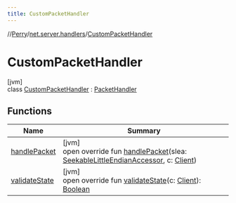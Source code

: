 ```yaml
---
title: CustomPacketHandler
---
```

//[Perry](../../../index.html)/[net.server.handlers](../index.html)/[CustomPacketHandler](index.html)



# CustomPacketHandler



[jvm]\
class [CustomPacketHandler](index.html) : [PacketHandler](../../net/-packet-handler/index.html)



## Functions


| Name | Summary |
|---|---|
| [handlePacket](handle-packet.html) | [jvm]<br>open override fun [handlePacket](handle-packet.html)(slea: [SeekableLittleEndianAccessor](../../tools.data.input/-seekable-little-endian-accessor/index.html), c: [Client](../../client/-client/index.html)) |
| [validateState](validate-state.html) | [jvm]<br>open override fun [validateState](validate-state.html)(c: [Client](../../client/-client/index.html)): [Boolean](https://kotlinlang.org/api/latest/jvm/stdlib/kotlin/-boolean/index.html) |


